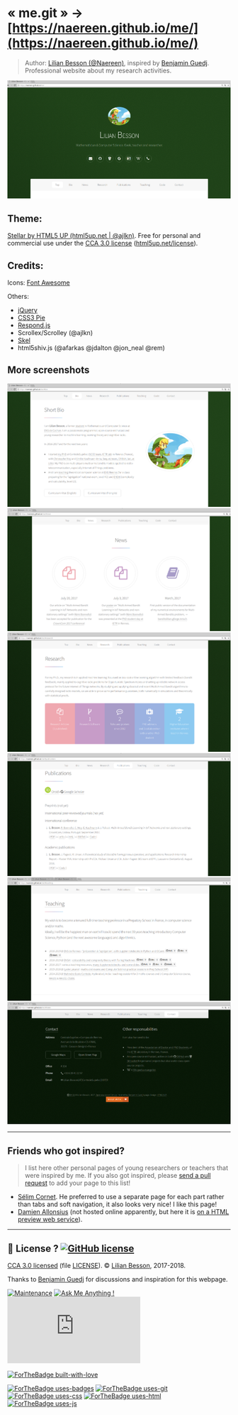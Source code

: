 # « me.git » → [https://naereen.github.io/me/](https://naereen.github.io/me/)

> Author: [Lilian Besson (@Naereen)](https://github.com/Naereen/), inspired by [Benjamin Guedj](https://bguedj.github.io/).
> Professional website about my research activities.

![Small demo #1/7 of the https://naereen.github.io/me/ webpage](screenshots/demo1.png)

## Theme:
[Stellar by HTML5 UP (html5up.net | @ajlkn)](https://html5up.net/stellar).
Free for personal and commercial use under the [CCA 3.0 license](https://creativecommons.org/licenses/by/3.0/) ([html5up.net/license](https://html5up.net/license)).

## Credits:
Icons: [Font Awesome](fortawesome.github.com/Font-Awesome)

Others:
- [jQuery](http://jquery.com)
- [CSS3 Pie](http://css3pie.com)
- [Respond.js](http://j.mp/respondjs)
- Scrollex/Scrolley (@ajlkn)
- [Skel](http://skel.io)
- html5shiv.js (@afarkas @jdalton @jon_neal @rem)

## More screenshots

![Small demo #2/7 of the https://naereen.github.io/me/ webpage](screenshots/demo2.png)
![Small demo #3/7 of the https://naereen.github.io/me/ webpage](screenshots/demo3.png)
![Small demo #4/7 of the https://naereen.github.io/me/ webpage](screenshots/demo4.png)
![Small demo #5/7 of the https://naereen.github.io/me/ webpage](screenshots/demo5.png)
![Small demo #6/7 of the https://naereen.github.io/me/ webpage](screenshots/demo6.png)
![Small demo #7/7 of the https://naereen.github.io/me/ webpage](screenshots/demo7.png)

---

## Friends who got inspired?
> I list here other personal pages of young researchers or teachers that were inspired by me.
> If you also got inspired, please [send a pull request](https://github.com/Naereen/me/pulls) to add your page to this list!

- [Sélim Cornet](https://perso.crans.org/scornet/). He preferred to use a separate page for each part rather than tabs and soft navigation, it also looks very nice! I like this page!
- [Damien Allonsius](https://github.com/DamienAllonsius/me) (not hosted online apparently, but here it is [on a HTML preview web service](https://htmlpreview.github.io/?https://github.com/DamienAllonsius/me/blob/master/index.html)).

---

## :scroll: License ? [![GitHub license](https://img.shields.io/github/license/Naereen/me.svg)](https://github.com/Naereen/me/blob/master/LICENSE)
[CCA 3.0 licensed](https://creativecommons.org/licenses/by/3.0/) (file [LICENSE](LICENSE)).
© [Lilian Besson](https://GitHub.com/Naereen), 2017-2018.

Thanks to [Benjamin Guedj](https://bguedj.github.io/) for discussions and inspiration for this webpage.

[![Maintenance](https://img.shields.io/badge/Maintained%3F-yes-green.svg)](https://GitHub.com/Naereen/me/graphs/commit-activity)
[![Ask Me Anything !](https://img.shields.io/badge/Ask%20me-anything-1abc9c.svg)](https://GitHub.com/Naereen/ama)
[![Analytics](https://ga-beacon.appspot.com/UA-38514290-17/github.com/Naereen/me/README.md?pixel)](https://GitHub.com/Naereen/me/)

[![ForTheBadge built-with-love](http://ForTheBadge.com/images/badges/built-with-love.svg)](https://GitHub.com/Naereen/)

[![ForTheBadge uses-badges](http://ForTheBadge.com/images/badges/uses-badges.svg)](http://ForTheBadge.com)
[![ForTheBadge uses-git](http://ForTheBadge.com/images/badges/uses-git.svg)](https://GitHub.com/)
[![ForTheBadge uses-css](http://ForTheBadge.com/images/badges/uses-css.svg)](http://ForTheBadge.com)
[![ForTheBadge uses-html](http://ForTheBadge.com/images/badges/uses-html.svg)](http://ForTheBadge.com)
[![ForTheBadge uses-js](http://ForTheBadge.com/images/badges/uses-js.svg)](http://ForTheBadge.com)

